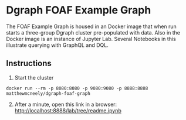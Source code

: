 # Dgraph FOAF Example Graph

The FOAF Example Graph is housed in an Docker image that when run starts a three-group Dgraph cluster pre-populated with data. Also in the Docker image is an instance of Jupyter Lab. Several Notebooks in this illustrate querying with GraphQL and DQL.

## Instructions

1. Start the cluster

```
docker run --rm -p 8080:8080 -p 9080:9080 -p 8888:8888 matthewmcneely/dgraph-foaf-graph
```

2. After a minute, open this link in a browser: [http://localhost:8888/lab/tree/readme.ipynb](http://localhost:8888/lab/tree/readme.ipynb)
